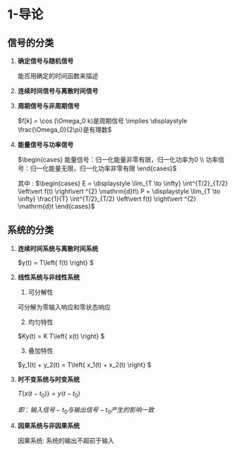 # 1-导论

## 信号的分类

1. **确定信号与随机信号**

   能否用确定的时间函数来描述

2. **连续时间信号与离散时间信号**

3. **周期信号与非周期信号**

    $f[k] = \cos (\Omega_0 k)是周期信号 \implies \displaystyle \frac{\Omega_0}{2\pi}是有理数$

4. **能量信号与功率信号**

    $\begin{cases}
        能量信号：归一化能量非零有限，归一化功率为0 \\
        功率信号：归一化能量无限，归一化功率非零有限
    \end{cases}$

    其中 :
    $\begin{cases}
        E = \displaystyle \lim_{T \to \infty} \int^{T/2}_{T/2} \left\vert f(t)      \right\vert ^{2} \mathrm{d}t\\
        P = \displaystyle \lim_{T \to \infty} \frac{1}{T} \int^{T/2}_{T/2} \left\vert f(t) \right\vert ^{2} \mathrm{d}t
    \end{cases}$

## 系统的分类

1. **连续时间系统与离散时间系统**

   $y(t) = T\left\{ f(t) \right\} $

2. **线性系统与非线性系统**

   1. 可分解性

    可分解为零输入响应和零状态响应

   2. 均匀特性

    $Ky(t) = K T\left\{ x(t) \right\} $

   3. 叠加特性

    $y_1(t) + y_2(t) = T\left\{ x_1(t) + x_2(t) \right\} $

3. **时不变系统与时变系统**

    $T\left\{ x(t-t_0) \right\} = y(t-t_0)$

    $即：输入信号-t_0 与 输出信号-t_0 产生的影响一致$

4. **因果系统与非因果系统**

    因果系统: 系统的输出不超前于输入

